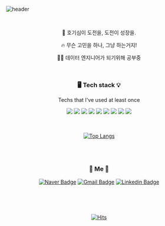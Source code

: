 ![header](https://capsule-render.vercel.app/api?type=waving&color=auto&text=%20WoorimLee%20%20&height=150&fontSize=80)



<div align=center>
<br>

👾 호기심이 도전을, 도전이 성장을.

🔥 무슨 고민을 하나, 그냥 하는거지!

👩‍💻 데이터 엔지니어가 되기위해 공부중

<br>



<h3 align="center"> 🖥 Tech stack 💡 </h3>
<p align="center"> Techs that I've used at least once </p>

<img src="https://img.shields.io/badge/Python-3766AB?style=flat-square&logo=Python&logoColor=white"/>

<img src="https://img.shields.io/badge/Jupyter-F37626?style=flat-square&logo=Jupyter&logoColor=white"/>

<img src="https://img.shields.io/badge/Visual Studio Code-007ACC?style=flat-square&logo=Visual Studio Code&logoColor=white"/>

<img src="https://img.shields.io/badge/PyCharm-000000?style=flat-square&logo=PyCharm&logoColor=white"/>

<img src="https://img.shields.io/badge/MySQL-4479A1?style=flat-square&logo=MySQL&logoColor=white"/>

<img src="https://img.shields.io/badge/SQLite-003B57?style=flat-square&logo=SQLite&logoColor=white"/>

<img src="https://img.shields.io/badge/HTML5-E34F26?style=flat-square&logo=HTML5&logoColor=white"/>

<img src="https://img.shields.io/badge/Amazon AWS-232F3E?style=flat-square&logo=Amazon AWS&logoColor=white"/>

<img src="https://img.shields.io/badge/Google Colab-F9AB00?style=flat-square&logo=Google Colab&logoColor=white"/>

<br>

<br>

<br>

[![Top Langs](https://github-readme-stats.vercel.app/api/top-langs/?username=Woorim-lee&layout=compact)](https://github.com/Woorim-lee)

<br>

<br>



<h3 align="center"> 🍒 Me 🍒 </h3>



[![Naver Badge](http://img.shields.io/badge/Naver-white?style=flat-square&logo=Naver&link=mailto:dnfla43@naver.com)](mailto:dnfla43@naver.com) [![Gmail Badge](https://img.shields.io/badge/Gmail-d14836?style=flat-square&logo=Gmail&logoColor=white&link=mailto:woorim0806@gmail.com)](mailto:woorim0806@gmail.com) [![Linkedin Badge](https://img.shields.io/badge/-LinkedIn-blue?style=flat-square&logo=Linkedin&logoColor=white&link=https://www.linkedin.com/in/woorim-lee-901216/)](https://www.linkedin.com/in/woorim-lee-901216/)



<br>

<br>

<br>

[![Hits](https://hits.seeyoufarm.com/api/count/incr/badge.svg?url=https%3A%2F%2Fgithub.com%2FWoorim-lee&count_bg=%23B68DE3&title_bg=%23555555&icon=github.svg&icon_color=%23E7E7E7&title=hits&edge_flat=false)](https://hits.seeyoufarm.com)

</div>

